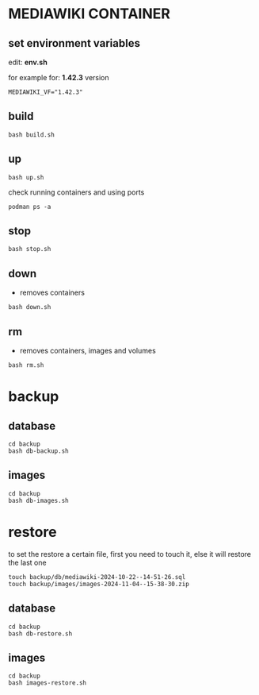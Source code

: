 # MEDIAWIKI CONTAINER

## set environment variables

edit: **env.sh**

for example for: **1.42.3** version
```
MEDIAWIKI_VF="1.42.3"
```

## build

```
bash build.sh
```

## up

```
bash up.sh
```

check running containers and using ports

```
podman ps -a
```

## stop

```
bash stop.sh
```

## down

- removes containers

```
bash down.sh
``` 

## rm

- removes containers, images and volumes

```
bash rm.sh
```

# backup

## database
```
cd backup
bash db-backup.sh
```

## images
```
cd backup
bash db-images.sh
```

# restore

to set the restore a certain file, first you need to touch it, else it will restore the last one

```
touch backup/db/mediawiki-2024-10-22--14-51-26.sql
touch backup/images/images-2024-11-04--15-38-30.zip
```

## database

```
cd backup
bash db-restore.sh
```

## images

```
cd backup
bash images-restore.sh
```
